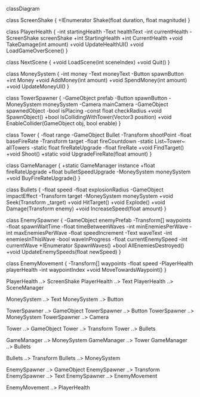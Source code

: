 classDiagram

class ScreenShake {
    +IEnumerator Shake(float duration, float magnitude)
}

class PlayerHealth {
    -int startingHealth
    -Text healthText
    -int currentHealth
    -ScreenShake screenShake
    +int StartingHealth
    +int CurrentHealth
    +void TakeDamage(int amount)
    +void UpdateHealthUI()
    +void LoadGameOverScene()
}

class NextScene {
    +void LoadScene(int sceneIndex)
    +void Quit()
}

class MoneySystem {
    -int money
    -Text moneyText
    -Button spawnButton
    +int Money
    +void AddMoney(int amount)
    +void SpendMoney(int amount)
    +void UpdateMoneyUI()
}

class TowerSpawner {
    -GameObject prefab
    -Button spawnButton
    -MoneySystem moneySystem
    -Camera mainCamera
    -GameObject spawnedObject
    -bool isPlacing
    -const float checkRadius
    +void SpawnObject()
    +bool IsCollidingWithTower(Vector3 position)
    +void EnableCollider(GameObject obj, bool enable)
}

class Tower {
    -float range
    -GameObject Bullet
    -Transform shootPoint
    -float baseFireRate
    -Transform target
    -float fireCountdown
    -static List~Tower~ allTowers
    -static float fireRateUpgrade
    -float fireRate
    +void FindTarget()
    +void Shoot()
    +static void UpgradeFireRate(float amount)
}

class GameManager {
    +static GameManager instance
    +float fireRateUpgrade
    +float bulletSpeedUpgrade
    -MoneySystem moneySystem
    +void BuyFireRateUpgrade()
}

class Bullets {
    -float speed
    -float explosionRadius
    -GameObject impactEffect
    -Transform target
    -MoneySystem moneySystem
    +void Seek(Transform _target)
    +void HitTarget()
    +void Explode()
    +void Damage(Transform enemy)
    +void IncreaseSpeed(float amount)
}

class EnemySpawner {
    -GameObject enemyPrefab
    -Transform[] waypoints
    -float spawnWaitTime
    -float timeBetweenWaves
    -int minEnemiesPerWave
    -int maxEnemiesPerWave
    -float speedIncrement
    -Text waveText
    -int enemiesInThisWave
    -bool waveInProgress
    -float currentEnemySpeed
    -int currentWave
    +IEnumerator SpawnWaves()
    +bool AllEnemiesDestroyed()
    +void UpdateEnemySpeeds(float newSpeed)
}

class EnemyMovement {
    -Transform[] waypoints
    -float speed
    -PlayerHealth playerHealth
    -int waypointIndex
    +void MoveTowardsWaypoint()
}

PlayerHealth ..> ScreenShake
PlayerHealth ..> Text
PlayerHealth ..> SceneManager

MoneySystem ..> Text
MoneySystem ..> Button

TowerSpawner ..> GameObject
TowerSpawner ..> Button
TowerSpawner ..> MoneySystem
TowerSpawner ..> Camera

Tower ..> GameObject
Tower ..> Transform
Tower ..> Bullets

GameManager ..> MoneySystem
GameManager ..> Tower
GameManager ..> Bullets

Bullets ..> Transform
Bullets ..> MoneySystem

EnemySpawner ..> GameObject
EnemySpawner ..> Transform
EnemySpawner ..> Text
EnemySpawner ..> EnemyMovement

EnemyMovement ..> PlayerHealth